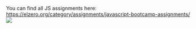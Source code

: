You can find all JS assignments here:
https://elzero.org/category/assignments/javascript-bootcamp-assignments/
<img src = "C:\Users\Jamila HajAhmad\Desktop\200w.gif">
